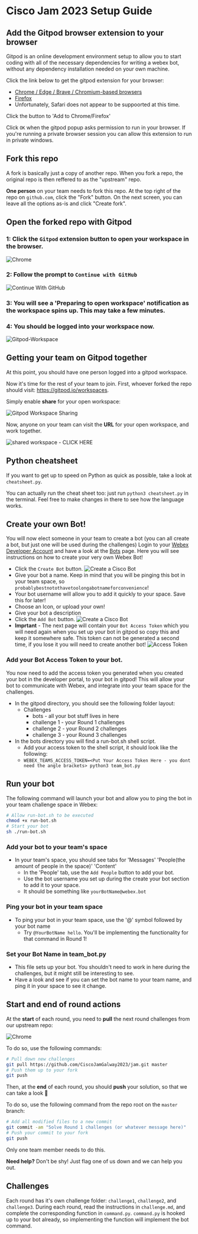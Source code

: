 # Cisco Jam 2023 Setup Guide

## Add the Gitpod browser extension to your browser

Gitpod is an online development environment setup to allow you to start coding with all of the necessary dependencies for writing a webex bot, without any dependency installation needed on your own machine.

Click the link below to get the gitpod extension for your browser:

* [Chrome / Edge / Brave / Chromium-based browsers](https://chrome.google.com/webstore/detail/gitpod-always-ready-to-co/dodmmooeoklaejobgleioelladacbeki)
* [Firefox](https://addons.mozilla.org/en-US/firefox/addon/gitpod/)
* Unfortunately, Safari does not appear to be suppoorted at this time.

Click the button to 'Add to Chrome/Firefox'

Click `OK` when the gitpod popup asks permission to run in your browser.
If you're running a private browser session you can allow this extension to run in private windows.

## Fork this repo

A fork is basically just a copy of another repo. When you fork a repo, the original repo is then reffered to as the "upstream" repo.

**One person** on your team needs to fork this repo. At the top right of the repo on `github.com`, click the "Fork" button. On the next screen, you can leave all the options as-is and click "Create fork".

## Open the forked repo with Gitpod

### 1: Click the `Gitpod` extension button to open your workspace in the browser.
![Chrome](resources/readme_imgs/chrome_gitpod_ext.PNG "Gitpod button")

### 2: Follow the prompt to `Continue with GitHub`
![Continue With GitHub](resources/readme_imgs/continue_with_github.PNG "Continue With GitHub")

### 3: You will see a 'Preparing to open workspace' notification as the workspace spins up. This may take a few minutes.

### 4: You should be logged into your workspace now.
![Gitpod-Workspace](resources/readme_imgs/gitpod_workspace.PNG "Your Gitpod workspace")

## Getting your team on Gitpod together

At this point, you should have one person logged into a gitpod workspace.

Now it's time for the rest of your team to join. First, whoever forked the repo should visit: https://gitpod.io/workspaces.

Simply enable **share** for your open workspace:

![Gitpod Workspace Sharing](resources/readme_imgs/gitpod_sharing.PNG)

Now, anyone on your team can visit the **URL** for your open workspace, and work together.

![shared workspace - CLICK HERE](https://redraincatching-jam-t4wuo8ar2my.ws-eu89.gitpod.io/)

## Python cheatsheet

If you want to get up to speed on Python as quick as possible, take a look at `cheatsheet.py`.

You can actually run the cheat sheet too: just run `python3 cheatsheet.py` in the terminal. Feel free to make changes in there to see how the language works.

## Create your own Bot!

You will now elect someone in your team to create a bot (you can all create a bot, but just one will be used during the challenges)
Login to your [Webex Developer Account](https://developer.webex.com) and have a look at the [Bots](https://developer.webex.com/docs/bots) page.
Here you will see instructions on how to create your very own Webex Bot!
* Click the `Create Bot` button.
![Create a Cisco Bot](resources/readme_imgs/create_bot_btn.PNG)
* Give your bot a name. Keep in mind that you will be pinging this bot in your team space, so `probablybestnotothavetoolongabotnameforconvenience`!
* Your bot username will allow you to add it quickly to your space. Save this for later!
* Choose an Icon, or upload your own!
* Give your bot a description
* Click the `Add Bot` button.
![Create a Cisco Bot](resources/readme_imgs/cisco_jam_create_bot.PNG)
* **Imprtant** - The next page will contain your `Bot Access Token` which you will need again when you set up your bot in gitpod so copy this and keep it somewhere safe. This token can not be generated a second time, if you lose it you will need to create another bot!
![Access Token](resources/readme_imgs/bot_access_token.PNG)
### Add your Bot Access Token to your bot.
You now need to add the access token you generated when you created your bot in the developer portal, to your bot in gitpod! This will allow your bot to communicate with Webex, and integrate into your team space for the challenges.
* In the gitpod directory, you should see the following folder layout:
    - Challenges
        - bots - all your bot stuff lives in here
        - challenge 1 - your Round 1 challenges
        - challenge 2 - your Round 2 challenges
        - challenge 3 - your Round 3 challenges
* In the bots directory you will find a run-bot.sh shell script.
    - Add your access token to the shell script, it should look like the following:
    - `WEBEX_TEAMS_ACCESS_TOKEN=<Put Your Access Token Here - you dont need the angle brackets> python3 team_bot.py`

## Run your bot

The following command will launch your bot and allow you to ping the bot in your team challenge space in Webex:

```sh
# Allow run-bot.sh to be executed
chmod +x run-bot.sh
# Start your bot
sh ./run-bot.sh
```

### Add your bot to your team's space

* In your team's space, you should see tabs for 'Messages' 'People(the amount of people in the space)' 'Content'
    - In the 'People' tab, use the `Add People` button to add your bot.
    - Use the bot username you set up during the create your bot section to add it to your space.
    - It should be something like `yourBotName@webex.bot`

### Ping your bot in your team space

* To ping your bot in your team space, use the '@' symbol followed by your bot name
    - Try `@YourBotName hello`. You'll be implementing the functionality for that command in Round 1!

### Set your Bot Name in team_bot.py

* This file sets up your bot. You shouldn't need to work in here during the challenges, but it might still be interesting to see.
* Have a look and see if you can set the bot name to your team name, and ping it in your space to see it change.

## Start and end of round actions

At the **start** of each round, you need to **pull** the next round challenges from our upstream repo:

![Chrome](resources/readme_imgs/workflow-diagram.PNG)

To do so, use the following commands:

```sh
# Pull down new challenges
git pull https://github.com/CiscoJamGalway2023/jam.git master
# Push them up to your fork
git push
```

Then, at the **end** of each round, you should **push** your solution, so that we can take a look 👀

To do so, use the following command from the repo root on the `master` branch:

```sh
# Add all modified files to a new commit
git commit -am "Solve Round 1 challenges (or whatever message here)"
# Push your commit to your fork
git push
```

Only one team member needs to do this.

**Need help?** Don't be shy! Just flag one of us down and we can help you out.

## Challenges

Each round has it's own challenge folder: `challenge1`, `challenge2`, and `challenge3`. During each round, read the instructions in `challenge.md`, and complete the corresponding function in `command.py`. `command.py` is hooked up to your bot already, so implementing the function will implement the bot command.
